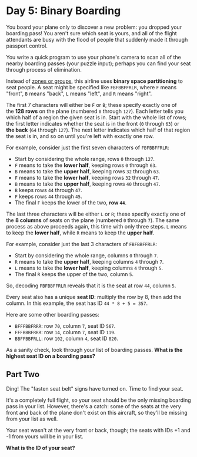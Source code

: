 # Day 5: Binary Boarding 

You board your plane only to discover a new problem: you dropped your boarding pass! You aren't sure which seat is yours, and all of the flight attendants are busy with the flood of people that suddenly made it through passport control.

You write a quick program to use your phone's camera to scan all of the nearby boarding passes (your puzzle input); perhaps you can find your seat through process of elimination.

Instead of [zones or groups](https://www.youtube.com/watch?v=oAHbLRjF0vo), this airline uses **binary space partitioning** to seat people. A seat might be specified like `FBFBBFFRLR`, where `F` means "front", `B` means "back", `L` means "left", and `R` means "right".

The first 7 characters will either be `F` or `B`; these specify exactly one of the **128 rows** on the plane (numbered `0` through `127`). Each letter tells you which half of a region the given seat is in. Start with the whole list of rows; the first letter indicates whether the seat is in the front (`0` through `63`) or **the back** (`64` through `127`). The next letter indicates which half of that region the seat is in, and so on until you're left with exactly one row.

For example, consider just the first seven characters of `FBFBBFFRLR`:

-   Start by considering the whole range, rows `0` through `127`.
-   `F` means to take the **lower half**, keeping rows `0` through `63`.
-   `B` means to take the **upper half**, keeping rows `32` through `63`.
-   `F` means to take the **lower half**, keeping rows `32` through `47`.
-   `B` means to take the **upper half**, keeping rows `40` through `47`.
-   `B` keeps rows `44` through `47`.
-   `F` keeps rows `44` through `45`.
-   The final `F` keeps the lower of the two, **row `44`**.

The last three characters will be either `L` or `R`; these specify exactly one of the **8 columns** of seats on the plane (numbered `0` through `7`). The same process as above proceeds again, this time with only three steps. `L` means to keep the **lower half**, while `R` means to keep the **upper half**.

For example, consider just the last 3 characters of `FBFBBFFRLR`:

-   Start by considering the whole range, columns `0` through `7`.
-   `R` means to take the **upper half**, keeping columns `4` through `7`.
-   `L` means to take the **lower half**, keeping columns `4` through `5`.
-   The final `R` keeps the upper of the two, column `5`.

So, decoding `FBFBBFFRLR` reveals that it is the seat at row `44`, column `5`.

Every seat also has a unique **seat ID**: multiply the row by 8, then add the column. In this example, the seat has ID `44 * 8 + 5 = 357`.

Here are some other boarding passes:

-   `BFFFBBFRRR`: row `70`, column `7`, seat ID `567`.
-   `FFFBBBFRRR`: row `14`, column `7`, seat ID `119`.
-   `BBFFBBFRLL`: row `102`, column `4`, seat ID `820`.

As a sanity check, look through your list of boarding passes. **What is the highest seat ID on a boarding pass?**

## Part Two 

Ding! The "fasten seat belt" signs have turned on. Time to find your seat.

It's a completely full flight, so your seat should be the only missing boarding pass in your list. However, there's a catch: some of the seats at the very front and back of the plane don't exist on this aircraft, so they'll be missing from your list as well.

Your seat wasn't at the very front or back, though; the seats with IDs +1 and -1 from yours will be in your list.

**What is the ID of your seat?**